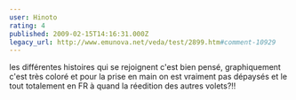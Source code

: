 ```yaml
---
user: Hinoto
rating: 4
published: 2009-02-15T14:16:31.000Z
legacy_url: http://www.emunova.net/veda/test/2899.htm#comment-10929
---
```

les différentes histoires qui se rejoignent c'est bien pensé, graphiquement c'est très coloré et pour la prise en main on est vraiment pas dépaysés et le tout totalement en FR à quand la réedition des autres volets?!!